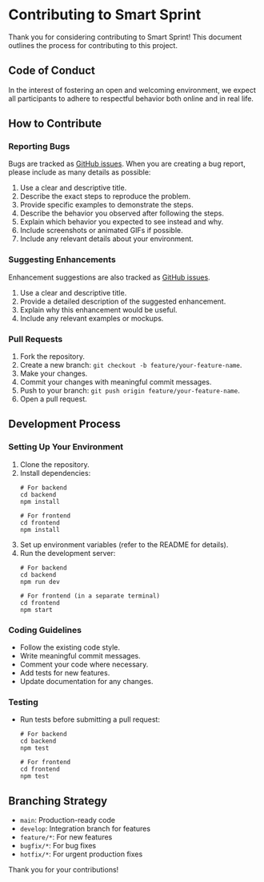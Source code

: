 # Contributing to Smart Sprint

Thank you for considering contributing to Smart Sprint! This document outlines the process for contributing to this project.

## Code of Conduct

In the interest of fostering an open and welcoming environment, we expect all participants to adhere to respectful behavior both online and in real life.

## How to Contribute

### Reporting Bugs

Bugs are tracked as [GitHub issues](https://github.com/mrudul-UmassD/smart_sprint_adduser/issues). When you are creating a bug report, please include as many details as possible:

1. Use a clear and descriptive title.
2. Describe the exact steps to reproduce the problem.
3. Provide specific examples to demonstrate the steps.
4. Describe the behavior you observed after following the steps.
5. Explain which behavior you expected to see instead and why.
6. Include screenshots or animated GIFs if possible.
7. Include any relevant details about your environment.

### Suggesting Enhancements

Enhancement suggestions are also tracked as [GitHub issues](https://github.com/mrudul-UmassD/smart_sprint_adduser/issues).

1. Use a clear and descriptive title.
2. Provide a detailed description of the suggested enhancement.
3. Explain why this enhancement would be useful.
4. Include any relevant examples or mockups.

### Pull Requests

1. Fork the repository.
2. Create a new branch: `git checkout -b feature/your-feature-name`.
3. Make your changes.
4. Commit your changes with meaningful commit messages.
5. Push to your branch: `git push origin feature/your-feature-name`.
6. Open a pull request.

## Development Process

### Setting Up Your Environment

1. Clone the repository.
2. Install dependencies:
   ```
   # For backend
   cd backend
   npm install
   
   # For frontend
   cd frontend
   npm install
   ```
3. Set up environment variables (refer to the README for details).
4. Run the development server:
   ```
   # For backend
   cd backend
   npm run dev
   
   # For frontend (in a separate terminal)
   cd frontend
   npm start
   ```

### Coding Guidelines

- Follow the existing code style.
- Write meaningful commit messages.
- Comment your code where necessary.
- Add tests for new features.
- Update documentation for any changes.

### Testing

- Run tests before submitting a pull request:
  ```
  # For backend
  cd backend
  npm test
  
  # For frontend
  cd frontend
  npm test
  ```

## Branching Strategy

- `main`: Production-ready code
- `develop`: Integration branch for features
- `feature/*`: For new features
- `bugfix/*`: For bug fixes
- `hotfix/*`: For urgent production fixes

Thank you for your contributions! 